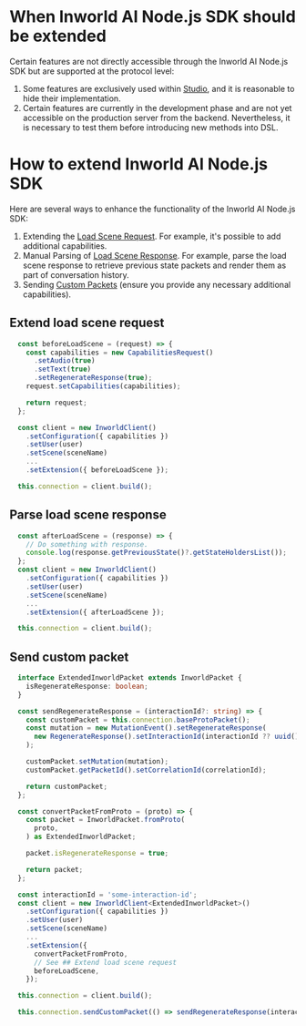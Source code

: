 # When Inworld AI Node.js SDK should be extended

Certain features are not directly accessible through the Inworld AI Node.js SDK but are supported at the protocol level:

1. Some features are exclusively used within [Studio](https://studio.inworld.ai), and it is reasonable to hide their implementation.
1. Certain features are currently in the development phase and are not yet accessible on the production server from the backend. Nevertheless, it is necessary to test them before introducing new methods into DSL.


# How to extend Inworld AI Node.js SDK

Here are several ways to enhance the functionality of the Inworld AI Node.js SDK:

1. Extending the [Load Scene Request](#extend-load-scene-request). For example, it's possible to add additional capabilities.
1. Manual Parsing of [Load Scene Response](#parse-load-scene-response). For example, parse the load scene response to retrieve previous state packets and render them as part of conversation history.
1. Sending [Custom Packets](#send-custom-packet) (ensure you provide any necessary additional capabilities).


## Extend load scene request

```ts
  const beforeLoadScene = (request) => {
    const capabilities = new CapabilitiesRequest()
      .setAudio(true)
      .setText(true)
      .setRegenerateResponse(true);
    request.setCapabilities(capabilities);

    return request;
  };

  const client = new InworldClient()
    .setConfiguration({ capabilities })
    .setUser(user)
    .setScene(sceneName)
    ...
    .setExtension({ beforeLoadScene });

  this.connection = client.build();
```

## Parse load scene response

```ts
  const afterLoadScene = (response) => {
    // Do something with response.
    console.log(response.getPreviousState()?.getStateHoldersList());
  };
  const client = new InworldClient()
    .setConfiguration({ capabilities })
    .setUser(user)
    .setScene(sceneName)
    ...
    .setExtension({ afterLoadScene });

  this.connection = client.build();
```

## Send custom packet

```ts
  interface ExtendedInworldPacket extends InworldPacket {
    isRegenerateResponse: boolean;
  }

  const sendRegenerateResponse = (interactionId?: string) => {
    const customPacket = this.connection.baseProtoPacket();
    const mutation = new MutationEvent().setRegenerateResponse(
      new RegenerateResponse().setInteractionId(interactionId ?? uuid()),
    );

    customPacket.setMutation(mutation);
    customPacket.getPacketId().setCorrelationId(correlationId);

    return customPacket;
  };

  const convertPacketFromProto = (proto) => {
    const packet = InworldPacket.fromProto(
      proto,
    ) as ExtendedInworldPacket;

    packet.isRegenerateResponse = true;

    return packet;
  };

  const interactionId = 'some-interaction-id';
  const client = new InworldClient<ExtendedInworldPacket>()
    .setConfiguration({ capabilities })
    .setUser(user)
    .setScene(sceneName)
    ...
    .setExtension({
      convertPacketFromProto,
      // See ## Extend load scene request
      beforeLoadScene,
    });

  this.connection = client.build();

  this.connection.sendCustomPacket(() => sendRegenerateResponse(interactionId));
```
